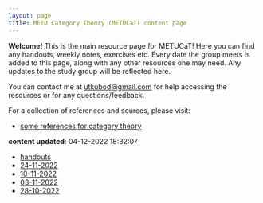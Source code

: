 ```yaml
---
layout: page
title: METU Category Theory (METUCaT) content page
---
```


**Welcome!** This is the main resource page for METUCaT! Here you can find any handouts, weekly notes, exercises etc. Every date the group meets is added to this page, along with any other resources one may need. Any updates to the study group will be reflected here.

You can contact me at [utkubod@gmail.com](mailto:utkubod@gmail.com) for help accessing the resources or for any questions/feedback.

For a collection of references and sources, please visit:

* [some references for category theory](./resources.html)

**content updated**: 04-12-2022 18:32:07

* [handouts](./content/handouts/index.md)
* [24-11-2022](./content/24-11-2022/index.md)
* [10-11-2022](./content/10-11-2022/index.md)
* [03-11-2022](./content/03-11-2022/index.md)
* [28-10-2022](./content/28-10-2022/index.md)
